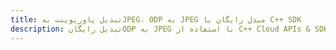 ---title: تبدیل پاورپوینت بهJPEG، ODP به JPEG مبدل رایگان یا C++ SDKdescription: تبدیل رایگانODP به JPEG با استفاده از C++ Cloud APIs & SDK. همچنین اسناد Microsoft PowerPoint را در Cloud ایجاد، ویرایش و رندر کنید.---